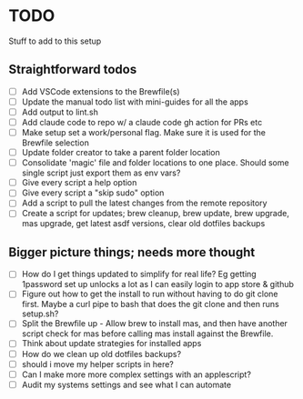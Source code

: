 
# TODO

Stuff to add to this setup

## Straightforward todos

- [ ] Add VSCode extensions to the Brewfile(s)
- [ ] Update the manual todo list with mini-guides for all the apps
- [ ] Add output to lint.sh
- [ ] Add claude code to repo w/ a claude code gh action for PRs etc
- [ ] Make setup set a work/personal flag.  Make sure it is used for the Brewfile selection
- [ ] Update folder creator to take a parent folder location
- [ ] Consolidate 'magic' file and folder locations to one place. Should some single script just export them as env vars?
- [ ] Give every script a help option
- [ ] Give every script a "skip sudo" option
- [ ] Add a script to pull the latest changes from the remote repository
- [ ] Create a script for updates; brew cleanup, brew update, brew upgrade, mas upgrade, get latest asdf versions, clear old dotfiles backups

## Bigger picture things; needs more thought

- [ ] How do I get things updated to simplify for real life?  Eg getting 1password set up unlocks a lot as I can easily login to app store & github
- [ ] Figure out how to get the install to run without having to do git clone first.  Maybe a curl pipe to bash that does the git clone and then runs setup.sh?
- [ ] Split the Brewfile up - Allow brew to install mas, and then have another script check for mas before calling mas install against the Brewfile.
- [ ] Think about update strategies for installed apps
- [ ] How do we clean up old dotfiles backups?
- [ ] should i move my helper scripts in here?
- [ ] Can I make more more complex settings with an applescript?
- [ ] Audit my systems settings and see what I can automate
